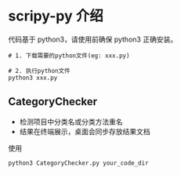 # scripy-py 介绍


代码基于 python3，请使用前确保 python3 正确安装。

```Shell
# 1. 下载需要的python文件(eg: xxx.py)

# 2. 执行python文件
python3 xxx.py

```


## CategoryChecker

- 检测项目中分类名或分类方法重名
- 结果在终端展示，桌面会同步存放结果文档

使用

```
python3 CategoryChecker.py your_code_dir
```


